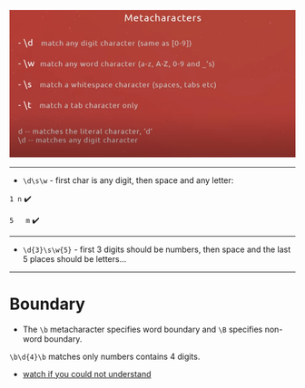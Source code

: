 ![alt text](/imgs/image.png)

---

- `\d\s\w` - first char is any digit, then space and any letter:

`1 n` ✔️

`5   m` ✔️

---

- `\d{3}\s\w{5}` - first 3 digits should be numbers, then space and the last 5 places should be letters...

---

# Boundary

- The `\b` metacharacter specifies word boundary and `\B` specifies non-word boundary.

`\b\d{4}\b` matches only numbers contains 4 digits.

- [watch if you could not understand](https://www.youtube.com/watch?v=MwzIRleH47o&list=PL4cUxeGkcC9g6m_6Sld9Q4jzqdqHd2HiD&index=6)
